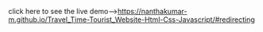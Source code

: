 click here to see the live demo-->https://nanthakumar-m.github.io/Travel_Time-Tourist_Website-Html-Css-Javascript/#redirecting
